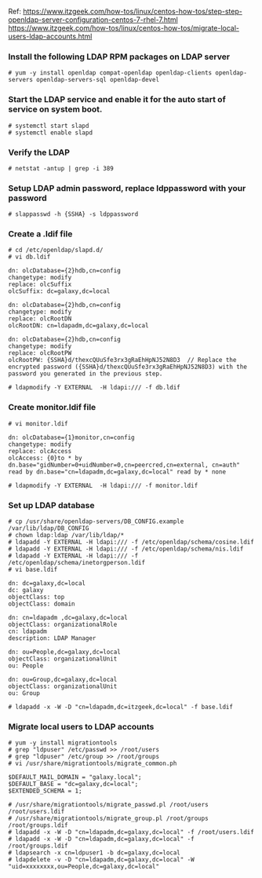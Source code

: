 Ref: https://www.itzgeek.com/how-tos/linux/centos-how-tos/step-step-openldap-server-configuration-centos-7-rhel-7.html
     https://www.itzgeek.com/how-tos/linux/centos-how-tos/migrate-local-users-ldap-accounts.html

### Install the following LDAP RPM packages on LDAP server 
```
# yum -y install openldap compat-openldap openldap-clients openldap-servers openldap-servers-sql openldap-devel
```

### Start the LDAP service and enable it for the auto start of service on system boot.
```
# systemctl start slapd
# systemctl enable slapd
```

### Verify the LDAP
```
# netstat -antup | grep -i 389
```

### Setup LDAP admin password, replace ldppassword with your password
```
# slappasswd -h {SSHA} -s ldppassword
```

### Create a .ldif file
```
# cd /etc/openldap/slapd.d/
# vi db.ldif

dn: olcDatabase={2}hdb,cn=config
changetype: modify
replace: olcSuffix
olcSuffix: dc=galaxy,dc=local

dn: olcDatabase={2}hdb,cn=config
changetype: modify
replace: olcRootDN
olcRootDN: cn=ldapadm,dc=galaxy,dc=local

dn: olcDatabase={2}hdb,cn=config
changetype: modify
replace: olcRootPW
olcRootPW: {SSHA}d/thexcQUuSfe3rx3gRaEhHpNJ52N8D3  // Replace the encrypted password ({SSHA}d/thexcQUuSfe3rx3gRaEhHpNJ52N8D3) with the password you generated in the previous step.

# ldapmodify -Y EXTERNAL  -H ldapi:/// -f db.ldif
```

### Create monitor.ldif file
```
# vi monitor.ldif

dn: olcDatabase={1}monitor,cn=config
changetype: modify
replace: olcAccess
olcAccess: {0}to * by dn.base="gidNumber=0+uidNumber=0,cn=peercred,cn=external, cn=auth" read by dn.base="cn=ldapadm,dc=galaxy,dc=local" read by * none

# ldapmodify -Y EXTERNAL  -H ldapi:/// -f monitor.ldif
```

### Set up LDAP database
```
# cp /usr/share/openldap-servers/DB_CONFIG.example /var/lib/ldap/DB_CONFIG
# chown ldap:ldap /var/lib/ldap/*
# ldapadd -Y EXTERNAL -H ldapi:/// -f /etc/openldap/schema/cosine.ldif
# ldapadd -Y EXTERNAL -H ldapi:/// -f /etc/openldap/schema/nis.ldif 
# ldapadd -Y EXTERNAL -H ldapi:/// -f /etc/openldap/schema/inetorgperson.ldif
# vi base.ldif

dn: dc=galaxy,dc=local
dc: galaxy
objectClass: top
objectClass: domain

dn: cn=ldapadm ,dc=galaxy,dc=local
objectClass: organizationalRole
cn: ldapadm
description: LDAP Manager

dn: ou=People,dc=galaxy,dc=local
objectClass: organizationalUnit
ou: People

dn: ou=Group,dc=galaxy,dc=local
objectClass: organizationalUnit
ou: Group

# ldapadd -x -W -D "cn=ldapadm,dc=itzgeek,dc=local" -f base.ldif
```

### Migrate local users to LDAP accounts
```
# yum -y install migrationtools
# grep "ldpuser" /etc/passwd >> /root/users
# grep "ldpuser" /etc/group >> /root/groups
# vi /usr/share/migrationtools/migrate_common.ph

$DEFAULT_MAIL_DOMAIN = "galaxy.local";
$DEFAULT_BASE = "dc=galaxy,dc=local";
$EXTENDED_SCHEMA = 1;

# /usr/share/migrationtools/migrate_passwd.pl /root/users /root/users.ldif
# /usr/share/migrationtools/migrate_group.pl /root/groups /root/groups.ldif
# ldapadd -x -W -D "cn=ldapadm,dc=galaxy,dc=local" -f /root/users.ldif
# ldapadd -x -W -D "cn=ldapadm,dc=galaxy,dc=local" -f /root/groups.ldif
# ldapsearch -x cn=ldpuser1 -b dc=galaxy,dc=local
# ldapdelete -v -D "cn=ldapadm,dc=galaxy,dc=local" -W "uid=xxxxxxxx,ou=People,dc=galaxy,dc=local"
```
